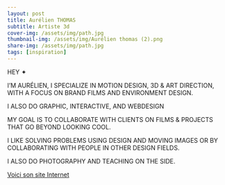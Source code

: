 ```yaml
---
layout: post
title: Aurélien THOMAS
subtitle: Artiste 3d
cover-img: /assets/img/path.jpg
thumbnail-img: /assets/img/Aurélien thomas (2).png
share-img: /assets/img/path.jpg
tags: [inspiration]
---
```


HEY ✦

I’M AURÉLIEN, I SPECIALIZE IN MOTION DESIGN, 3D & ART DIRECTION, WITH A FOCUS ON BRAND FILMS AND ENVIRONMENT DESIGN.

I ALSO DO GRAPHIC, INTERACTIVE, AND WEBDESIGN

MY GOAL IS TO COLLABORATE WITH CLIENTS ON FILMS & PROJECTS THAT GO BEYOND LOOKING COOL.

I LIKE SOLVING PROBLEMS USING DESIGN AND MOVING IMAGES OR BY COLLABORATING WITH PEOPLE IN OTHER DESIGN FIELDS.

I ALSO DO PHOTOGRAPHY AND TEACHING ON THE SIDE.

[Voici son site Internet](https://aurelienthms.com/)
